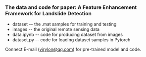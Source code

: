 ### The data and code for paper: A Feature Enhancement Framework for Landslide Detection

* dataset -- the .mat samples for training and testing  
* images -- the original remote sensing data
* data.ipynb -- code for producing dataset from images
* dataset.py -- code for loading dataset samples in Pytorch

Connect E-mail (virylon@qq.com) for pre-trained model and code. 
